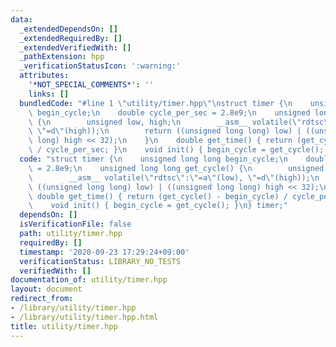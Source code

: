 ```yaml
---
data:
  _extendedDependsOn: []
  _extendedRequiredBy: []
  _extendedVerifiedWith: []
  _pathExtension: hpp
  _verificationStatusIcon: ':warning:'
  attributes:
    '*NOT_SPECIAL_COMMENTS*': ''
    links: []
  bundledCode: "#line 1 \"utility/timer.hpp\"\nstruct timer {\n    unsigned long long\
    \ begin_cycle;\n    double cycle_per_sec = 2.8e9;\n    unsigned long long get_cycle()\
    \ {\n        unsigned low, high;\n        __asm__ volatile(\"rdtsc\":\"=a\"(low),\
    \ \"=d\"(high));\n        return ((unsigned long long) low) | ((unsigned long\
    \ long) high << 32);\n    }\n    double get_time() { return (get_cycle() - begin_cycle)\
    \ / cycle_per_sec; }\n    void init() { begin_cycle = get_cycle(); }\n} timer;\n"
  code: "struct timer {\n    unsigned long long begin_cycle;\n    double cycle_per_sec\
    \ = 2.8e9;\n    unsigned long long get_cycle() {\n        unsigned low, high;\n\
    \        __asm__ volatile(\"rdtsc\":\"=a\"(low), \"=d\"(high));\n        return\
    \ ((unsigned long long) low) | ((unsigned long long) high << 32);\n    }\n   \
    \ double get_time() { return (get_cycle() - begin_cycle) / cycle_per_sec; }\n\
    \    void init() { begin_cycle = get_cycle(); }\n} timer;"
  dependsOn: []
  isVerificationFile: false
  path: utility/timer.hpp
  requiredBy: []
  timestamp: '2020-09-23 17:29:24+09:00'
  verificationStatus: LIBRARY_NO_TESTS
  verifiedWith: []
documentation_of: utility/timer.hpp
layout: document
redirect_from:
- /library/utility/timer.hpp
- /library/utility/timer.hpp.html
title: utility/timer.hpp
---
```

